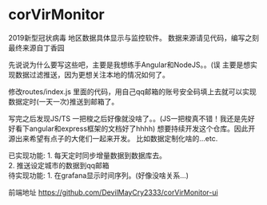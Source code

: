 # corVirMonitor
2019新型冠状病毒 地区数据具体显示与监控软件。
数据来源请见代码，编写之刻 最终来源自丁香园

先说说为什么要写这些吧，主要是我想练手Angular和NodeJS。。(误
主要是想实现数据过滤推送，因为更想关注本地的情况如何了。

修改routes/index.js 里面的代码，用自己qq邮箱的账号安全码填上去就可以实现数据定时(一天一次)推送到邮箱了。

写完之后发现JS/TS 一把梭之后好像就没啥了。。(JS一把梭真不错！我还是先好好看下angular和express框架的文档好了hhhh)
想要持续开发这个仓库。因此开源出来希望有点子的大佬们一起来开发。
比如数据定制化啥的...etc.

已实现功能: 1. 每天定时同步增量数据到数据库去。<br/>
          2. 推送设定城市的数据到qq邮箱 <br/>
待实现功能: 1. 在grafana显示时间序列。(好像没啥关系...) <br/>

前端地址 https://github.com/DevilMayCry2333/corVirMonitor-ui